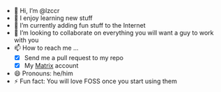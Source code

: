 - 👋 Hi, I’m @lzccr
- 👀 I enjoy learning new stuff
- 🌱 I’m currently adding fun stuff to the Internet
- 💞️ I’m looking to collaborate on everything you will want a guy to work with you
- 📫 How to reach me ...
    - [x] Send me a pull request to my repo
    - [x] My [Matrix](https://matrix.to/#/@lzccr:matrix.org) account
- 😄 Pronouns: he/him
- ⚡ Fun fact: You will love FOSS once you start using them

<!---
lzccr/lzccr is a ✨ special ✨ repository because its `README.md` (this file) appears on your GitHub profile.
You can click the Preview link to take a look at your changes.
--->
